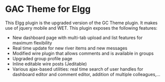 # GAC Theme for Elgg #
This Elgg plugin is the upgraded version of the GC Theme plugin.  It makes use of jquery mobile and WET. This plugin exposes the following features:
* New dashboard page with multi-tab upload and list features for maximum flexibility
* Real time update for new river items and new messages
* Modified wire plugin that allows comments and is available in groups
* Upgraded group profile page
* Inline editable wire posts (Jeditable)
* Various ajax-based utilities: real time search of user handles for dashboard editor and comment editor, addition of multiple colleagues,...
